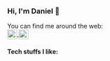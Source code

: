 ### Hi, I'm Daniel  👋


<p>
  You can find me around the web: <br>
  <a href="https://twitter.com/ftdgomez" target="blank">
    <img align="center" src="https://cdn.jsdelivr.net/npm/simple-icons@3.0.1/icons/twitter.svg" alt="Twitter ftdgomez" height="22px" width="22px" />
  </a>
  <a href="https://instagram.com/danielgomezlugo" target="blank">
    <img align="center" src="https://cdn.jsdelivr.net/npm/simple-icons@3.0.1/icons/instagram.svg" alt="Instagram ftdgomez" height="22px" width="22px" />
  </a>
</p>

#### Tech stuffs I like:

<!--
**ftdgomez/ftdgomez** is a ✨ _special_ ✨ repository because its `README.md` (this file) appears on your GitHub profile.

Here are some ideas to get you started:

- 🔭 I’m currently working on ...
- 🌱 I’m currently learning ...
- 👯 I’m looking to collaborate on ...
- 🤔 I’m looking for help with ...
- 💬 Ask me about ...
- 📫 How to reach me: ...
- 😄 Pronouns: ...
- ⚡ Fun fact: ...
-->
